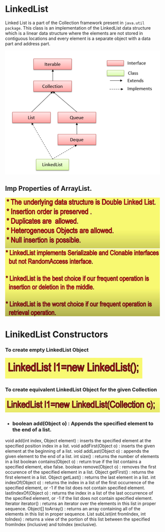 # LinkedList
Linked List is a part of the Collection framework present in `java.util package`. This class is an implementation of the LinkedList data structure which is a linear data structure where the elements are not stored in contiguous locations and every element is a separate object with a data part and address part.

![](images/LinkedList_Durga5.png)

## Imp Properties of ArrayList.

![](images/LinkedList_Durga1.jpg)
![](images/LinkedList_Durga2.jpg)

# LinikedList Constructors

### To create empty LinkedList Object
![](images/LinkedList_Durga3.jpg)

### To create equivalent LinkedList Object for the given Collection
![](images/LinkedList_Durga4.jpg)

* ### boolean add(Object o) : Appends the specified element to the end of a list.
void add(int index, Object element) : inserts the specified element at the specified position index in a list.
void addFirst(Object o) : inserts the given element at the beginning of a list.
void addLast(Object o) : appends the given element to the end of a list.
int size() : returns the number of elements in a list
boolean contains(Object o) : return true if the list contains a specified element, else false.
boolean remove(Object o) : removes the first occurence of the specified element in a list.
Object getFirst() : returns the first element in a list.
Object getLast() : returns the last element in a list.
int indexOf(Object o) : returns the index in a list of the first occurrence of the specified element, or -1 if the list does not contain specified element.
lastIndexOf(Object o) : returns the index in a list of the last occurrence of the specified element, or -1 if the list does not contain specified element.
Iterator iterator() : returns an iterator over the elements in this list in proper sequence.
Object[] toArray() : returns an array containing all of the elements in this list in proper sequence.
List subList(int fromIndex, int toIndex) : returns a view of the portion of this list between the specified fromIndex (inclusive) and toIndex (exclusive).